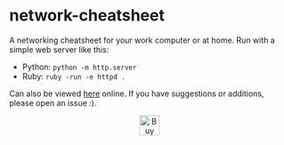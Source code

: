 # network-cheatsheet

A networking cheatsheet for your work computer or at home. Run with a simple web server like this: 

* Python: `python -m http.server`
* Ruby: `ruby -run -e httpd .`

Can also be viewed [here](https://cs.tuxstash.de) online. 
If you have suggestions or additions, please open an issue :).

<!--suppress HtmlDeprecatedAttribute -->
<p align="center">
<a href='https://ko-fi.com/L3L31HXRQ' target='_blank'><img height='36' style='border:0;height:36px;' src='https://cdn.ko-fi.com/cdn/kofi2.png?v=2' border='0' alt='Buy Me a Coffee at ko-fi.com' /></a>
</p>
